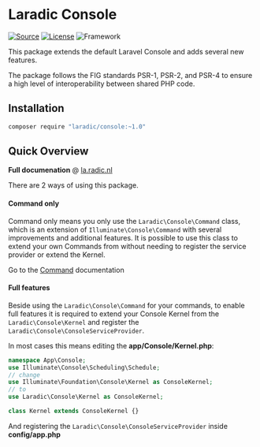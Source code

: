 <!---
title: Console 
author: Robin Radic
-->
Laradic Console
====================

[![Source](http://img.shields.io/badge/source-laradic/console-blue.svg?style=flat-square)](https://github.com/laradic/console)
[![License](http://img.shields.io/badge/license-MIT-green.svg?style=flat-square)](https://tldrlegal.com/license/mit-license)
![Framework](http://img.shields.io/badge/framework-Laravel5-orange.svg?style=flat-square)

This package extends the default Laravel Console and adds several new features.

The package follows the FIG standards PSR-1, PSR-2, and PSR-4 to ensure a high level of interoperability between shared PHP code.

Installation
------------

```bash
composer require "laradic/console:~1.0"
```

Quick Overview
-------------
**Full documenation** @ [la.radic.nl](https://la.radic.nl)

There are 2 ways of using this package. 

#### Command only
Command only means you only use the `Laradic\Console\Command` class, which is an
extension of `Illuminate\Console\Command` with several improvements and additional features.
It is possible to use this class to extend your own Commands from without needing to register
the service provider or extend the Kernel.

Go to the [Command](docs/commands/command.md) documentation


#### Full features
Beside using the `Laradic\Console\Command` for your commands, to enable full features 
 it is required to extend your Console Kernel from the `Laradic\Console\Kernel` and 
 register the `Laradic\Console\ConsoleServiceProvider`.
   
In most cases this means editing the **app/Console/Kernel.php**:

```php
namespace App\Console;
use Illuminate\Console\Scheduling\Schedule;
// change
use Illuminate\Foundation\Console\Kernel as ConsoleKernel;
// to
use Laradic\Console\Kernel as ConsoleKernel; 

class Kernel extends ConsoleKernel {}
```

And registering the `Laradic\Console\ConsoleServiceProvider` inside **config/app.php**

